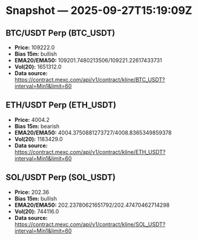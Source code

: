 # Snapshot — 2025-09-27T15:19:09Z

## BTC/USDT Perp (BTC_USDT)
- **Price:** 109222.0
- **Bias 15m:** bullish
- **EMA20/EMA50:** 109201.7480213506/109221.22617433731
- **Vol(20):** 1651312.0
- **Data source:** https://contract.mexc.com/api/v1/contract/kline/BTC_USDT?interval=Min1&limit=60

## ETH/USDT Perp (ETH_USDT)
- **Price:** 4004.2
- **Bias 15m:** bearish
- **EMA20/EMA50:** 4004.3750881273727/4008.8365349859378
- **Vol(20):** 1183429.0
- **Data source:** https://contract.mexc.com/api/v1/contract/kline/ETH_USDT?interval=Min1&limit=60

## SOL/USDT Perp (SOL_USDT)
- **Price:** 202.36
- **Bias 15m:** bullish
- **EMA20/EMA50:** 202.23780621651792/202.47470462714298
- **Vol(20):** 744116.0
- **Data source:** https://contract.mexc.com/api/v1/contract/kline/SOL_USDT?interval=Min1&limit=60

